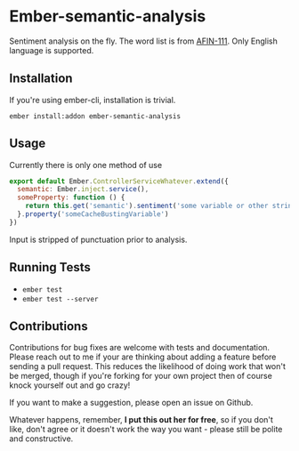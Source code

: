 # Ember-semantic-analysis

Sentiment analysis on the fly.  The word list is from [AFIN-111](http://www2.imm.dtu.dk/pubdb/views/publication_details.php?id=6010).  Only English language is supported.

## Installation

If you're using ember-cli, installation is trivial.

`ember install:addon ember-semantic-analysis`

## Usage

Currently there is only one method of use

```js
export default Ember.ControllerServiceWhatever.extend({
  semantic: Ember.inject.service(),
  someProperty: function () {
    return this.get('semantic').sentiment('some variable or other string');
  }.property('someCacheBustingVariable')
})
```

Input is stripped of punctuation prior to analysis.

## Running Tests

* `ember test`
* `ember test --server`

## Contributions

Contributions for bug fixes are welcome with tests and documentation.  Please reach out to me if your are thinking about adding a feature before sending a pull request.  This reduces the likelihood of doing work that won't be merged, though if you're forking for your own project then of course knock yourself out and go crazy!

If you want to make a suggestion, please open an issue on Github.

Whatever happens, remember, **I put this out her for free**, so if you don't like, don't agree or it doesn't work the way you want - please still be polite and constructive.

